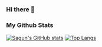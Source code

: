 ### Hi there 👋



### My Github Stats
[![Sagun's GitHub stats](https://github-readme-stats.vercel.app/api?username=slavdefense&hide=contribs,prs&show_icons=true&theme=radical)](https://github.com/slavdefense/github-readme-stats)
[![Top Langs](https://github-readme-stats.vercel.app/api/top-langs/?username=slavdefense&layout=compact)](https://github.com/slavdefense/github-readme-stats)

